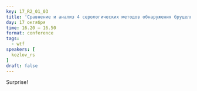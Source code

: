 ```yaml
---
key: 17_R2_01_03
title: 'Сравнение и анализ 4 серологических методов обнаружения бруцеллёза у человека'
day: 17 октября
time: 16.20 – 16.50
format: conference
tags:
  - wtf
speakers: [
  kozlov_rs
]
draft: false
---
```

Surprise!